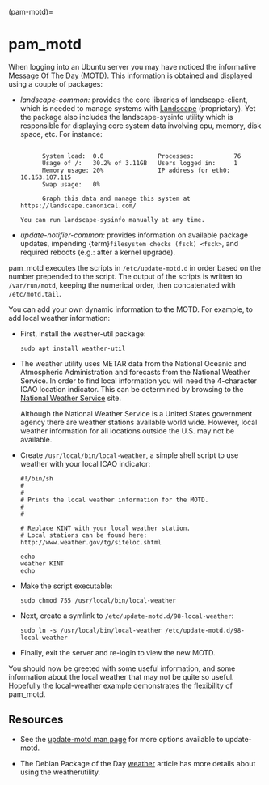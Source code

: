(pam-motd)=
# pam_motd


When logging into an Ubuntu server you may have noticed the informative Message Of The Day (MOTD). This information is obtained and displayed using a couple of packages:

  - *landscape-common:* provides the core libraries of landscape-client, which is needed to manage systems with [Landscape](http://landscape.canonical.com/) (proprietary). Yet the package also includes the landscape-sysinfo utility which is responsible for displaying core system data involving cpu, memory, disk space, etc. For instance:
    
    ``` 
    
          System load:  0.0               Processes:           76
          Usage of /:   30.2% of 3.11GB   Users logged in:     1
          Memory usage: 20%               IP address for eth0: 10.153.107.115
          Swap usage:   0%
    
          Graph this data and manage this system at https://landscape.canonical.com/
    ```
    
    ```{note}
    You can run landscape-sysinfo manually at any time.
    ```

  - *update-notifier-common:* provides information on available package updates, impending {term}`filesystem checks (fsck) <fsck>`, and required reboots (e.g.: after a kernel upgrade).

pam\_motd executes the scripts in `/etc/update-motd.d` in order based on the number prepended to the script. The output of the scripts is written to `/var/run/motd`, keeping the numerical order, then concatenated with `/etc/motd.tail`.

You can add your own dynamic information to the MOTD. For example, to add local weather information:

  - First, install the weather-util package:
    
        sudo apt install weather-util

  - The weather utility uses METAR data from the National Oceanic and Atmospheric Administration and forecasts from the National Weather Service. In order to find local information you will need the 4-character ICAO location indicator. This can be determined by browsing to the [National Weather Service](https://www.weather.gov/tg/siteloc) site.
    
    Although the National Weather Service is a United States government agency there are weather stations available world wide. However, local weather information for all locations outside the U.S. may not be available.

  - Create `/usr/local/bin/local-weather`, a simple shell script to use weather with your local ICAO indicator:
    
        #!/bin/sh
        #
        #
        # Prints the local weather information for the MOTD.
        #
        #
        
        # Replace KINT with your local weather station.
        # Local stations can be found here: http://www.weather.gov/tg/siteloc.shtml
        
        echo
        weather KINT
        echo

  - Make the script executable:
    
        sudo chmod 755 /usr/local/bin/local-weather

  - Next, create a symlink to `/etc/update-motd.d/98-local-weather`:
    
        sudo ln -s /usr/local/bin/local-weather /etc/update-motd.d/98-local-weather

  - Finally, exit the server and re-login to view the new MOTD.

You should now be greeted with some useful information, and some information about the local weather that may not be quite so useful. Hopefully the local-weather example demonstrates the flexibility of pam\_motd.

## Resources

  - See the [update-motd man page](http://manpages.ubuntu.com/manpages/jammy/en/man5/update-motd.5.html) for more options available to update-motd.

  - The Debian Package of the Day [weather](http://debaday.debian.net/2007/10/04/weather-check-weather-conditions-and-forecasts-on-the-command-line/) article has more details about using the weatherutility.
